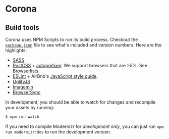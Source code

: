 # Corona

## Build tools

Corona uses NPM Scripts to run its build process. Checkout the [`package.json`](package.json) file to see what's included and version numbers. Here are the highlights:

* [SASS](http://sass-lang.com/)
* [PostCSS](https://github.com/postcss/postcss) + [autoprefixer](https://github.com/postcss/autoprefixer). We support browsers that are >5%. See [Browserlists](https://github.com/ai/browserslist#queries).
* [ESLint](http://eslint.org/) + AirBnb's [JavaScript style guide](https://github.com/airbnb/javascript).
* [UglifyJS](https://github.com/mishoo/UglifyJS)
* [Imagemin](https://github.com/imagemin/imagemin)
* [BrowserSync](https://www.browsersync.io/)

In development, you should be able to watch for changes and recompile your assets by running:

```bash
$ npm run watch
```

If you need to compile Modernizr for *development only*, you can just run `npm run modernizr:dev` to run the development version.
